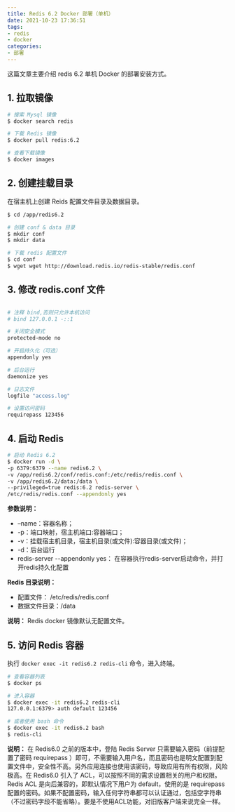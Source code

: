 ```yaml
---
title: Redis 6.2 Docker 部署（单机）
date: 2021-10-23 17:36:51
tags:
- redis
- docker
categories:
- 部署
---
```


这篇文章主要介绍 redis 6.2 单机 Docker 的部署安装方式。

<!-- more -->

## 1. 拉取镜像

```bash
# 搜索 Mysql 镜像
$ docker search redis

# 下载 Redis 镜像
$ docker pull redis:6.2

# 查看下载镜像
$ docker images

```

<!-- more -->

## 2. 创建挂载目录

在宿主机上创建 Reids 配置文件目录及数据目录。
```bash
$ cd /app/redis6.2

# 创建 conf & data 目录
$ mkdir conf
$ mkdir data

# 下载 redis 配置文件
$ cd conf
$ wget wget http://download.redis.io/redis-stable/redis.conf

```

## 3. 修改 redis.conf 文件
```bash

# 注释 bind,否则只允许本机访问
# bind 127.0.0.1 -::1

# 关闭安全模式
protected-mode no

# 开启持久化（可选）
appendonly yes

# 后台运行
daemonize yes

# 日志文件
logfile "access.log"

# 设置访问密码
requirepass 123456

```

## 4. 启动 Redis
```bash
# 启动 Redis 6.2
$ docker run -d \
-p 6379:6379 --name redis6.2 \
-v /app/redis6.2/conf/redis.conf:/etc/redis/redis.conf \
-v /app/redis6.2/data:/data \
--privileged=true redis:6.2 redis-server \ 
/etc/redis/redis.conf --appendonly yes
```

**参数说明：**
- –name：容器名称；
- -p：端口映射，宿主机端口:容器端口；
- -v：挂载宿主机目录，宿主机目录(或文件):容器目录(或文件)；
- -d：后台运行
- redis-server --appendonly yes： 在容器执行redis-server启动命令，并打开redis持久化配置

**Redis 目录说明：**
- 配置文件： /etc/redis/redis.conf
- 数据文件目录：/data

**说明：**
Redis docker 镜像默认无配置文件。

## 5. 访问 Redis 容器
执行 `docker exec -it redis6.2 redis-cli` 命令，进入终端。

```bash
# 查看容器列表
$ docker ps

# 进入容器
$ docker exec -it redis6.2 redis-cli 
127.0.0.1:6379> auth default 123456

# 或者使用 bash 命令
$ docker exec -it redis6.2 bash
$ redis-cli
```

**说明：**
 在 Redis6.0 之前的版本中，登陆 Redis Server 只需要输入密码（前提配置了密码 requirepass ）即可，不需要输入用户名，而且密码也是明文配置到配置文件中，安全性不高。另外应用连接也使用该密码，导致应用有所有权限，风险极高。在 Redis6.0 引入了 ACL，可以按照不同的需求设置相关的用户和权限。
 Redis ACL 是向后兼容的，即默认情况下用户为 default，使用的是 requirepass 配置的密码。如果不配置密码，输入任何字符串都可以认证通过，包括空字符串（不过密码字段不能省略）。要是不使用ACL功能，对旧版客户端来说完全一样。